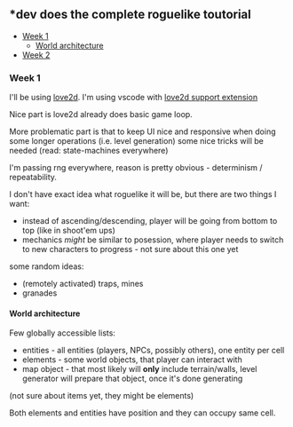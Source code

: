 ## *dev does the complete roguelike toutorial

   * [Week 1](#week-1)
      * [World architecture](#world-architecture)
   * [Week 2](#week-2)

### Week 1

I'll be using [love2d](https://love2d.org).
I'm using vscode with [love2d support extension](https://marketplace.visualstudio.com/items?itemName=pixelbyte-studios.pixelbyte-love2d)

Nice part is love2d already does basic game loop.

More problematic part is that to keep UI nice and responsive when doing some longer operations
(i.e. level generation) some nice tricks will be needed (read: state-machines everywhere)

I'm passing rng everywhere, reason is pretty obvious - determinism / repeatability.

I don't have exact idea what roguelike it will be, but there are two things I want:
 * instead of ascending/descending, player will be going from bottom to top (like in shoot'em ups)
 * mechanics *might* be similar to posession, where player needs to switch to new characters
   to progress - not sure about this one yet

some random ideas:
 * (remotely activated) traps, mines
 * granades

#### World architecture

Few globally accessible lists:
 * entities - all entities (players, NPCs, possibly others), one entity per cell
 * elements - some world objects, that player can interact with
 * map object - that most likely will **only** include terrain/walls,
   level generator will prepare that object, once it's done generating

(not sure about items yet, they might be elements)

Both elements and entities have position and they can occupy same cell.
